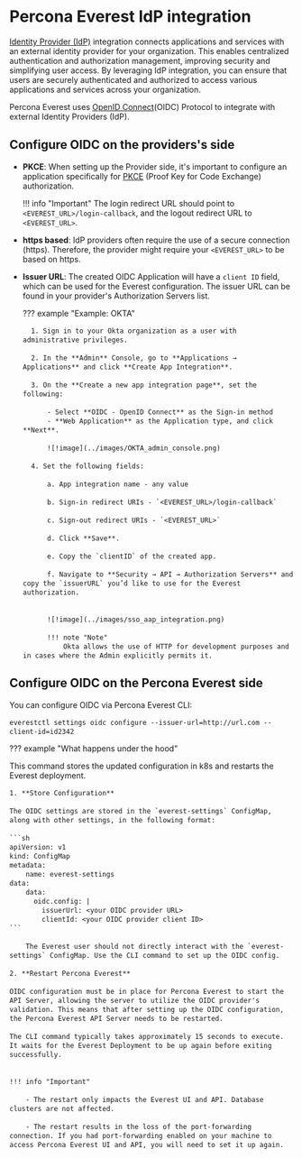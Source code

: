 # Percona Everest IdP integration

[Identity Provider (IdP)](https://www.okta.com/identity-101/why-your-company-needs-an-identity-provider/) integration connects applications and services with an external identity provider for your organization. This enables centralized authentication and authorization management, improving security and simplifying user access. By leveraging IdP integration, you can ensure that users are securely authenticated and authorized to access various applications and services across your organization.

Percona Everest uses [OpenID Connect](https://auth0.com/docs/authenticate/protocols/openid-connect-protocol)(OIDC) Protocol to integrate with external Identity Providers (IdP).


## Configure OIDC on the providers's side

- **PKCE**: When setting up the Provider side, it's important to configure an application specifically for [PKCE]((https://auth0.com/docs/get-started/authentication-and-authorization-flow#authorization-code-flow-with-proof-key-for-code-exchange-pkce-)) (Proof Key for Code Exchange) authorization.

    !!! info "Important"
        The login redirect URL should point to `<EVEREST_URL>/login-callback`, and the logout redirect URL to `<EVEREST_URL>`.

- **https based**: IdP providers often require the use of a secure connection (https). Therefore, the provider might require your `<EVEREST_URL>` to be based on https.

- **Issuer URL**: The created OIDC Application will have a `client ID` field, which can be used for the Everest configuration. The issuer URL can be found in your provider's Authorization Servers list.

    ??? example "Example: OKTA"

        1. Sign in to your Okta organization as a user with administrative privileges.
        
        2. In the **Admin** Console, go to **Applications → Applications** and click **Create App Integration**.

        3. On the **Create a new app integration page**, set the following:
        
            - Select **OIDC - OpenID Connect** as the Sign-in method 
            - **Web Application** as the Application type, and click **Next**.

            ![!image](../images/OKTA_admin_console.png)

        4. Set the following fields:

            a. App integration name - any value

            b. Sign-in redirect URIs - `<EVEREST_URL>/login-callback`

            c. Sign-out redirect URIs - `<EVEREST_URL>`

            d. Click **Save**.

            e. Copy the `clientID` of the created app.

            f. Navigate to **Security → API → Authorization Servers** and copy the `issuerURL` you’d like to use for the Everest authorization. 


            ![!image](../images/sso_aap_integration.png)

            !!! note "Note"
                Okta allows the use of HTTP for development purposes and in cases where the Admin explicitly permits it.



## Configure OIDC on the Percona Everest side


You can configure OIDC via Percona Everest CLI:

    everestctl settings oidc configure --issuer-url=http://url.com --client-id=id2342

??? example "What happens under the hood"

This command stores the updated configuration in k8s and restarts the Everest deployment.

    1. **Store Configuration**

    The OIDC settings are stored in the `everest-settings` ConfigMap, along with other settings, in the following format:

    ```sh
    apiVersion: v1
    kind: ConfigMap
    metadata:
        name: everest-settings
    data:
        data:
	      oidc.config: |
	        issuerUrl: <your OIDC provider URL>
	        clientId: <your OIDC provider client ID>
    ```
    
        The Everest user should not directly interact with the `everest-settings` ConfigMap. Use the CLI command to set up the OIDC config.

    2. **Restart Percona Everest**

    OIDC configuration must be in place for Percona Everest to start the API Server, allowing the server to utilize the OIDC provider's validation. This means that after setting up the OIDC configuration, the Percona Everest API Server needs to be restarted.

    The CLI command typically takes approximately 15 seconds to execute. It waits for the Everest Deployment to be up again before exiting successfully.

    
    !!! info "Important"

        - The restart only impacts the Everest UI and API. Database clusters are not affected.

        - The restart results in the loss of the port-forwarding connection. If you had port-forwarding enabled on your machine to access Percona Everest UI and API, you will need to set it up again.



















